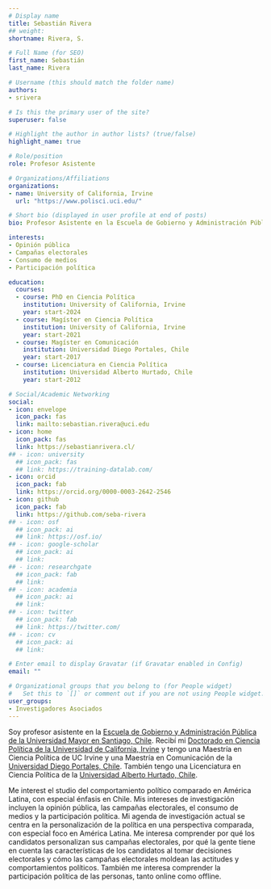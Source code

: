 ```yaml
---
# Display name
title: Sebastián Rivera
## weight: 
shortname: Rivera, S.

# Full Name (for SEO)
first_name: Sebastián
last_name: Rivera

# Username (this should match the folder name)
authors:
- srivera

# Is this the primary user of the site?
superuser: false

# Highlight the author in author lists? (true/false)
highlight_name: true

# Role/position
role: Profesor Asistente

# Organizations/Affiliations
organizations:
- name: University of California, Irvine
  url: "https://www.polisci.uci.edu/"

# Short bio (displayed in user profile at end of posts)
bio: Profesor Asistente en la Escuela de Gobierno y Administración Pública de la Universidad Mayor, Chile. Investigador Asociado en Training Data Lab, Chile.

interests:
- Opinión pública
- Campañas electorales
- Consumo de medios
- Participación política

education:
  courses:
  - course: PhD en Ciencia Política
    institution: University of California, Irvine
    year: start-2024
  - course: Magíster en Ciencia Política
    institution: University of California, Irvine
    year: start-2021
  - course: Magíster en Comunicación
    institution: Universidad Diego Portales, Chile
    year: start-2017
  - course: Licenciatura en Ciencia Política
    institution: Universidad Alberto Hurtado, Chile
    year: start-2012

# Social/Academic Networking
social:
- icon: envelope
  icon_pack: fas
  link: mailto:sebastian.rivera@uci.edu
- icon: home
  icon_pack: fas
  link: https://sebastianrivera.cl/
## - icon: university
  ## icon_pack: fas
  ## link: https://training-datalab.com/
- icon: orcid
  icon_pack: fab
  link: https://orcid.org/0000-0003-2642-2546
- icon: github
  icon_pack: fab
  link: https://github.com/seba-rivera
## - icon: osf
  ## icon_pack: ai
  ## link: https://osf.io/
## - icon: google-scholar
  ## icon_pack: ai
  ## link: 
## - icon: researchgate
  ## icon_pack: fab
  ## link: 
## - icon: academia
  ## icon_pack: ai
  ## link: 
## - icon: twitter
  ## icon_pack: fab
  ## link: https://twitter.com/
## - icon: cv
  ## icon_pack: ai
  ## link: 

# Enter email to display Gravatar (if Gravatar enabled in Config)
email: ""

# Organizational groups that you belong to (for People widget)
#   Set this to `[]` or comment out if you are not using People widget.
user_groups:
- Investigadores Asociados
---
```


Soy profesor asistente en la [Escuela de Gobierno y Administración Pública de la Universidad Mayor en Santiago, Chile](https://www.umayor.cl/um/carreras/administracion-publica-santiago). Recibí mi [Doctorado en Ciencia Política de la Universidad de California, Irvine](https://www.polisci.uci.edu/) y tengo una Maestría en Ciencia Política de UC Irvine y una Maestría en Comunicación de la [Universidad Diego Portales, Chile](https://www.udp.cl/). También tengo una Licenciatura en Ciencia Política de la [Universidad Alberto Hurtado, Chile](https://www.uahurtado.cl/).

Me interest el studio del comportamiento político comparado en América Latina, con especial énfasis en Chile. Mis intereses de investigación incluyen la opinión pública, las campañas electorales, el consumo de medios y la participación política. Mi agenda de investigación actual se centra en la personalización de la política en una perspectiva comparada, con especial foco en América Latina. Me interesa comprender por qué los candidatos personalizan sus campañas electorales, por qué la gente tiene en cuenta las características de los candidatos al tomar decisiones electorales y cómo las campañas electorales moldean las actitudes y comportamientos políticos. También me interesa comprender la participación política de las personas, tanto online como offline.
